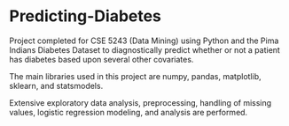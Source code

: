 # Predicting-Diabetes
Project completed for CSE 5243 (Data Mining) using Python and the Pima Indians Diabetes Dataset to diagnostically predict whether or not a patient has diabetes based upon several other covariates. 

The main libraries used in this project are numpy, pandas, matplotlib, sklearn, and statsmodels. 

Extensive exploratory data analysis, preprocessing, handling of missing values, logistic regression modeling, and analysis are performed. 
